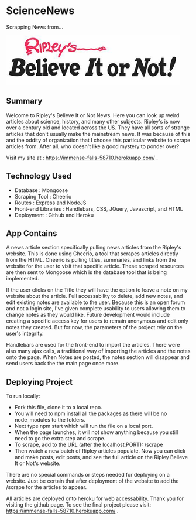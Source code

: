# ScienceNews

Scrapping News from...

![Alt text](public/images/th.jpg)

## Summary

Welcome to Ripley's Believe It or Not News. Here you can look up weird articles about science, history, and many other subjects. Ripley's is now over a century old and located across the US. They have all sorts of strange articles that don't usually make the mainstream news. It was because of this and the oddity of organization that I choose this particular website to scrape articles from. After all, who doesn't like a good mystery to ponder over? 

Visit my site at : https://immense-falls-58710.herokuapp.com/ . 

## Technology Used
- Database : Mongoose
- Scraping Tool : Cheerio
- Routes : Express and NodeJS
- Front-end Libraries : Handlebars, CSS, JQuery, Javascript, and HTML
- Deployment : Github and Heroku

## App Contains

A news article section specifically pulling news articles from the Ripley's website. This is done using Cheerio, a tool that scrapes articles directly from the HTML. Cheerio is pulling titles, summaries, and links from the website for the user to visit that specific article. These scraped resources are then sent to Mongoose which is the database tool that is being implemented. 

 If the user clicks on the Title they will have the option to leave a note on my website about the article. Full accessability to delete, add new notes, and edit existing notes are available to the user. Because this is an open forum and not a login site, I've given complete usability to users allowing them to change notes as they would like. Future development would include creating a specific access key for users to remain anonymous and edit only notes they created. But for now, the parameters of the project rely on the user's integrity.

 Handlebars are used for the front-end to import the articles. There were also many ajax calls, a traditional way of importing the articles and the notes onto the page. When Notes are posted, the notes section will disappear and send users back the the main page once more. 

 ## Deploying Project
 To run locally:
 - Fork this file, clone it to a local repo. 
 - You will need to npm install all the packages as there will be no node_modules to the folders. 
 - Next type npm start which will run the file on a local port. 
 - When the page launches, it will not show anything because you still need to go the extra step and scrape. 
 - To scrape, add to the URL (after the localhost:PORT):  /scrape
 - Then watch a new batch of Ripley articles populate. Now you can click and make posts, edit posts, and see the full article on the Ripley Believe It or Not's website.
 
 There are no special commands or steps needed for deploying on a website. Just be certain that after deployment of the website to add the /scrape for the articles to appear.

All articles are deployed onto heroku for web accessability. Thank you for visiting the github page. To see the final project please visit: https://immense-falls-58710.herokuapp.com/ .


